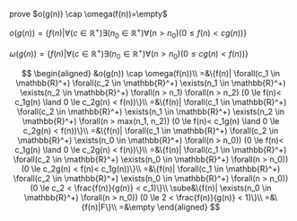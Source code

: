 prove  $o(g(n)) \cap \omega(f(n))=\empty$

$o(g(n))=\{f(n)|\forall(c \in \mathbb{R}^+) \exists(n_0 \in \mathbb{R}^+) \forall(n > n_0) (0 \le f(n)< cg(n))\}$

$\omega(g(n))=\{f(n)|\forall(c \in \mathbb{R}^+) \exists(n_0 \in \mathbb{R}^+) \forall(n > n_0) (0 \le cg(n) < f(n))\}$

$$
\begin{aligned}
&o(g(n)) \cap \omega(f(n))\\
=&\{f(n)|
    \forall(c_1 \in \mathbb{R}^+)
    \forall(c_2 \in \mathbb{R}^+)
    \exists(n_1 \in \mathbb{R}^+)
    \exists(n_2 \in \mathbb{R}^+)
    \forall(n > n_1)
    \forall(n > n_2)
    (0 \le f(n)< c_1g(n) \land 0 \le c_2g(n) < f(n))\}\\
=&\{f(n)|
    \forall(c_1 \in \mathbb{R}^+)
    \forall(c_2 \in \mathbb{R}^+)
    \exists(n_1 \in \mathbb{R}^+)
    \exists(n_2 \in \mathbb{R}^+)
    \forall(n > max(n_1, n_2))
    (0 \le f(n)< c_1g(n) \land 0 \le c_2g(n) < f(n))\}\\
=&\{f(n)|
    \forall(c_1 \in \mathbb{R}^+)
    \forall(c_2 \in \mathbb{R}^+)
    \exists(n_0 \in \mathbb{R}^+)
    \forall(n > n_0))
    (0 \le f(n)< c_1g(n) \land 0 \le c_2g(n) < f(n))\}\\
=&\{f(n)|
    \forall(c_1 \in \mathbb{R}^+)
    \forall(c_2 \in \mathbb{R}^+)
    \exists(n_0 \in \mathbb{R}^+)
    \forall(n > n_0))
    (0 \le c_2g(n) < f(n)< c_1g(n))\}\\
=&\{f(n)|
    \forall(c_1 \in \mathbb{R}^+)
    \forall(c_2 \in \mathbb{R}^+)
    \exists(n_0 \in \mathbb{R}^+)
    \forall(n > n_0))
    (0 \le c_2 < \frac{f(n)}{g(n)} < c_1)\}\\
\sube&\{f(n)|
    \exists(n_0 \in \mathbb{R}^+)
    \forall(n > n_0))
    (0 \le 2 < \frac{f(n)}{g(n)} < 1)\}\\
=&\{f(n)|F\}\\
=&\empty
\end{aligned}
$$

